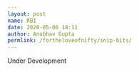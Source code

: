 ```yaml
---
layout: post
name: RBI 
date: 2020-05-06 18:11
author: Anubhav Gupta
permlink: /fortheloveofnifty/snip-bits/
---
```

Under Development

